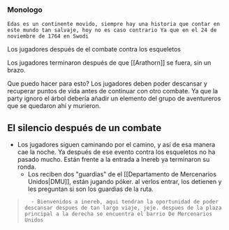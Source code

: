 ### Monologo
	Edas es un continente movido, siempre hay una historia que contar en este mundo tan salvaje, hoy no es caso contrario Ya que en el 24 de noviembre de 1764 en Swodi
Los jugadores después de el combate contra los esqueletos

Los jugadores terminaron después de que [[Arathorn]] se fuera, sin un brazo.

Que puedo hacer para esto?
Los jugadores deben poder descansar y recuperar puntos de vida antes de continuar con otro combate.
Ya que la party ignoro el árbol debería añadir un elemento del grupo de aventureros que se quedaron ahí y murieron.
## El silencio después de un combate
- Los jugadores siguen caminando por el camino, y así de esa manera cae la noche. Ya después de ese evento contra los esqueletos no ha pasado mucho. Están frente a la entrada a Inereb ya terminaron su ronda. 
	- Los reciben dos  "guardias" de el [[Departamento de Mercenarios Unidos|DMU]], están jugando póker. al verlos entrar, los detienen y les preguntan si son los guardias de la ruta.
> 		- Bienvenidos a inereb, aqui tendran la oportunidad de poder descansar despues de tan largo viaje, jeje. despues de la plaza principal a la derecha se encuentra el barrio De Mercenarios Unidos







